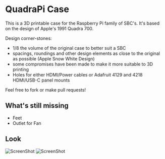 # QuadraPi Case

This is a 3D printable case for the Raspberry Pi family of SBC's. It's based on the design of Apple's 1991 Quadra 700.

Design corner-stones:

- 1/8 the volume of the original case to better suit a SBC
- spacings, roundings and other design elements as close to the original as possible (Apple Snow White Design)
- some compromises have been made to make it more suitable to 3D printing
- Holes for either HDMI/Power cables or Adafruit 4129 and 4218 HDMI/USB-C panel mounts

Feel free to fork or make pull requests!

## What's still missing

- Feet
- Outlet for Fan

## Look

![ScreenShot](https://raw.github.com/egrath/QuadraPi/master/QuadraPi01.png)
![ScreenShot](https://raw.github.com/egrath/QuadraPi/master/QuadraPi02.png)



